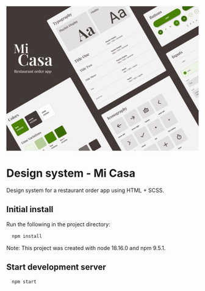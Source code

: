 <img src="images/screenshots/mi-casa-design-system.png" alt="" style="margin: 0 auto; max-width: 100%;" />

# Design system - Mi Casa

Design system for a restaurant order app using HTML + SCSS.


## Initial install

Run the following in the project directory:

```bash
  npm install
```

Note: This project was created with node 18.16.0 and npm 9.5.1.


## Start development server

```bash
  npm start
```
